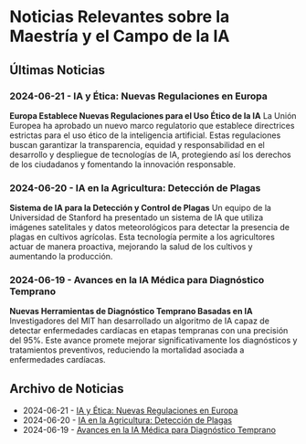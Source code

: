 # Noticias Relevantes sobre la Maestría y el Campo de la IA

## Últimas Noticias

### 2024-06-21 - IA y Ética: Nuevas Regulaciones en Europa
**Europa Establece Nuevas Regulaciones para el Uso Ético de la IA**
La Unión Europea ha aprobado un nuevo marco regulatorio que establece directrices estrictas para el uso ético de la inteligencia artificial. Estas regulaciones buscan garantizar la transparencia, equidad y responsabilidad en el desarrollo y despliegue de tecnologías de IA, protegiendo así los derechos de los ciudadanos y fomentando la innovación responsable.

### 2024-06-20 - IA en la Agricultura: Detección de Plagas
**Sistema de IA para la Detección y Control de Plagas**
Un equipo de la Universidad de Stanford ha presentado un sistema de IA que utiliza imágenes satelitales y datos meteorológicos para detectar la presencia de plagas en cultivos agrícolas. Esta tecnología permite a los agricultores actuar de manera proactiva, mejorando la salud de los cultivos y aumentando la producción.

### 2024-06-19 - Avances en la IA Médica para Diagnóstico Temprano
**Nuevas Herramientas de Diagnóstico Temprano Basadas en IA**
Investigadores del MIT han desarrollado un algoritmo de IA capaz de detectar enfermedades cardíacas en etapas tempranas con una precisión del 95%. Este avance promete mejorar significativamente los diagnósticos y tratamientos preventivos, reduciendo la mortalidad asociada a enfermedades cardíacas.

## Archivo de Noticias
- 2024-06-21 - [IA y Ética: Nuevas Regulaciones en Europa](#)
- 2024-06-20 - [IA en la Agricultura: Detección de Plagas](#)
- 2024-06-19 - [Avances en la IA Médica para Diagnóstico Temprano](#)
